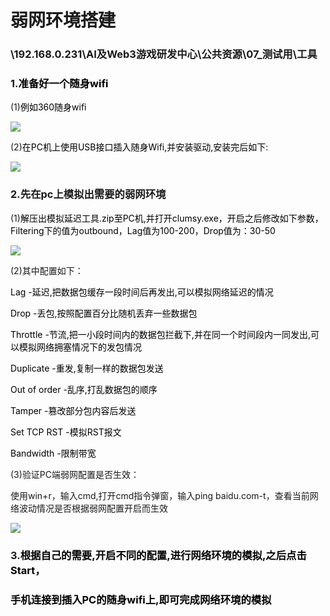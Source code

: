 # 弱网环境搭建
### \\192.168.0.231\AI及Web3游戏研发中心\公共资源\07_测试用\工具
### 1.<font style="color:rgb(0, 0, 0);">准备好一个随身wifi</font>
(1)<font style="color:rgb(0, 0, 0);">例如360随身wifi</font>

![](https://cdn.nlark.com/yuque/0/2024/png/43256946/1712543411085-8521d871-c727-4b45-ae73-415c958623d5.png)

(2)<font style="color:rgb(0, 0, 0);">在PC机上使用USB接口插入随身Wifi,并安装驱动,安装完后如下:</font>

![](https://cdn.nlark.com/yuque/0/2024/png/43256946/1712543411151-6a48e1c8-cd62-488d-b516-aceeab3e68c5.png)

### 2.先在pc上模拟出需要的弱网环境
(1)<font style="color:rgb(0, 0, 0);">解压出模拟延迟工具.zip至PC机,并打开clumsy.exe，开启之后修改如下参数，Filtering下的值为outbound，Lag值为100-200，Drop值为：30-50</font>

![](https://cdn.nlark.com/yuque/0/2024/png/43256946/1712543411063-796e56ec-fbf8-43f4-9f4d-e16d90a8807c.png)

(2)其中配置如下：

<font style="color:rgb(0, 0, 0);">Lag -延迟,把数据包缓存一段时间后再发出,可以模拟网络延迟的情况</font>

<font style="color:rgb(0, 0, 0);">Drop -丢包,按照配置百分比随机丢弃一些数据包</font>

<font style="color:rgb(0, 0, 0);">Throttle -节流,把一小段时间内的数据包拦截下,并在同一个时间段内一同发出,可以模拟网络拥塞情况下的发包情况</font>

<font style="color:rgb(0, 0, 0);">Duplicate -重发,复制一样的数据包发送</font>

<font style="color:rgb(0, 0, 0);">Out of order -乱序,打乱数据包的顺序</font>

<font style="color:rgb(0, 0, 0);">Tamper -篡改部分包内容后发送</font>

<font style="color:rgb(0, 0, 0);">Set TCP RST -模拟RST报文</font>

<font style="color:rgb(0, 0, 0);">Bandwidth -限制带宽</font>

(3)验证PC端弱网配置是否生效：

使用win+r，输入cmd,打开cmd指令弹窗，输入ping baidu.com-t，查看当前网络波动情况是否根据弱网配置开启而生效

![](https://cdn.nlark.com/yuque/0/2024/png/43256946/1712543411079-2c46d39f-73d1-4fd0-bbe7-dba268c1cd43.png)

### 3.<font style="color:rgb(0, 0, 0);">根据自己的需要,开启不同的配置,进行网络环境的模拟,之后点击Start，</font>
### <font style="color:rgb(0, 0, 0);">手机连接到插入PC的随身wifi上,即可完成网络环境的模拟</font>
